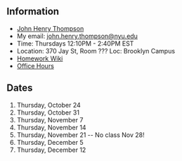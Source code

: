 ## Information

- [John Henry Thompson](http://johnhenrythompson.com)
- My email: john.henry.thompson@nyu.edu
- Time: Thursdays 12:10PM - 2:40PM EST
- Location: 370 Jay St, Room ??? Loc: Brooklyn Campus
- [Homework Wiki](https://github.com/ITPNYU/ICM-2024-Media/wiki/Homework-John-Henry-02)
- [Office Hours](https://calendar.google.com/calendar/u/0/selfsched?sstoken=UUdFT1BmNTVfLW5BfGRlZmF1bHR8YmZmMzM3NDFjYjFmMGE4NDI1YTFlNWEzNGQwMGY3NTk)

## Dates

1. Thursday, October 24
2. Thursday, October 31
3. Thursday, November 7
4. Thursday, November 14
5. Thursday, November 21 -- No class Nov 28!
6. Thursday, December 5
7. Thursday, December 12

